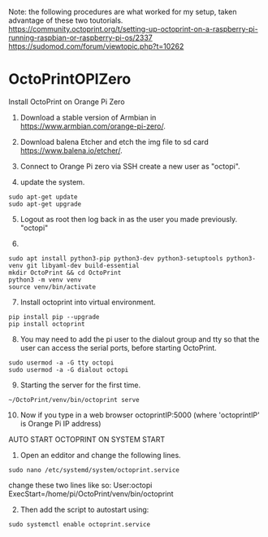 Note: the following procedures are what worked for my setup, taken advantage of these two toutorials. 
https://community.octoprint.org/t/setting-up-octoprint-on-a-raspberry-pi-running-raspbian-or-raspberry-pi-os/2337
https://sudomod.com/forum/viewtopic.php?t=10262

# OctoPrintOPIZero
Install OctoPrint on Orange Pi Zero

1. Download a stable version of Armbian in https://www.armbian.com/orange-pi-zero/.

2. Download balena Etcher and etch the img file to sd card https://www.balena.io/etcher/.

3. Connect to Orange Pi zero via SSH create a new user as "octopi".

4. update the system.
```
sudo apt-get update
sudo apt-get upgrade
```

5. Logout as root then log back in as the user you made previously. "octopi"

6. 
```
sudo apt install python3-pip python3-dev python3-setuptools python3-venv git libyaml-dev build-essential
mkdir OctoPrint && cd OctoPrint
python3 -m venv venv
source venv/bin/activate
```

7. Install octoprint into virtual environment.
```
pip install pip --upgrade
pip install octoprint
```

8. You may need to add the pi user to the dialout group and tty so that the user can access the serial ports, before starting OctoPrint.
```
sudo usermod -a -G tty octopi
sudo usermod -a -G dialout octopi
```

9. Starting the server for the first time.
```
~/OctoPrint/venv/bin/octoprint serve
```

10. Now if you type in a web browser octoprintIP:5000 (where 'octoprintIP' is Orange Pi IP address)



AUTO START OCTOPRINT ON SYSTEM START

1. Open an edditor and change the following lines.
```
sudo nano /etc/systemd/system/octoprint.service
```
change these two lines like so: 
User:octopi
ExecStart=/home/pi/OctoPrint/venv/bin/octoprint

2. Then add the script to autostart using: 
```
sudo systemctl enable octoprint.service
```



